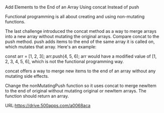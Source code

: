 Add Elements to the End of an Array Using concat Instead of push

Functional programming is all about creating and using non-mutating functions.

The last challenge introduced the concat method as a way to merge arrays into a new array without mutating the original arrays. Compare concat to the push method. push adds items to the end of the same array it is called on, which mutates that array. Here's an example:

const arr = [1, 2, 3];
arr.push(4, 5, 6);
arr would have a modified value of [1, 2, 3, 4, 5, 6], which is not the functional programming way.

concat offers a way to merge new items to the end of an array without any mutating side effects.

Change the nonMutatingPush function so it uses concat to merge newItem to the end of original without mutating original or newItem arrays. The function should return an array.

URL:https://drive.500apps.com/a0068aca
